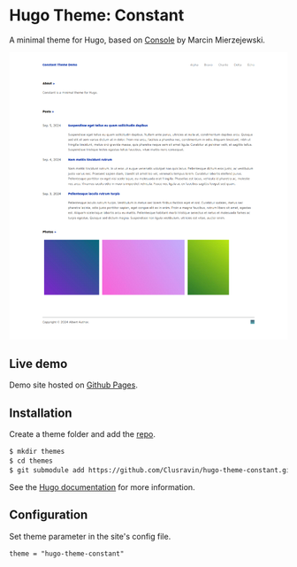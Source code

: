 # Hugo Theme: Constant

A minimal theme for Hugo, based on [Console](https://github.com/mrmierzejewski/hugo-theme-console/) by Marcin Mierzejewski. 

![Constant](https://github.com/Clusravin/hugo-theme-constant/blob/master/images/screenshot.png?raw=true)

## Live demo

Demo site hosted on [Github Pages](https://clusravin.github.io/hugo-theme-constant/).

## Installation

Create a theme folder and add the [repo](https://github.com/Clusravin/hugo-theme-constant/).

```sh
$ mkdir themes
$ cd themes
$ git submodule add https://github.com/Clusravin/hugo-theme-constant.git hugo-theme-constant
```
    
See the [Hugo documentation](https://gohugo.io/themes/installing/) for more information.

## Configuration

Set theme parameter in the site's config file.

```
theme = "hugo-theme-constant"
```
